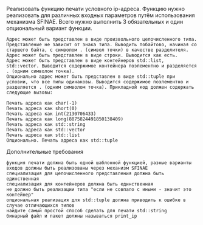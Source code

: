 Реализовать функцию печати условного ip-адреса. Функцию нужно реализовать для различных входных параметров путём использования механизма SFINAE. Всего нужно выполнить 3 обязательных и один опциональный вариант функции.

    Адрес может быть представлен в виде произвольного целочисленного типа. Представление не зависит от знака типа. Выводить побайтово, начиная со старшего байта, с символом . (символ точки) в качестве разделителя.
    Адрес может быть представлен в виде строки. Выводится как есть.
    Адрес может быть представлен в виде контейнеров std::list, std::vector. Выводится содержимое контейнера поэлементно и разделяется . (одним символом точка).
    Опционально адрес может быть представлен в виде std::tuple при условии, что все типы одинаковы. Выводится содержимое поэлементно и разделяется . (одним символом точка). Прикладной код должен содержать следующие вызовы:

    Печать адреса как char(-1)
    Печать адреса как short(0)
    Печать адреса как int(2130706433)
    Печать адреса как long(8875824491850138409)
    Печать адреса как std::string
    Печать адреса как std::vector
    Печать адреса как std::list
    Опционально. Печать адреса как std::tuple

Дополнительные требования

    функция печати должна быть одной шаблонной функцией, разные варианты входов должны быть реализованы через механизм SFINAE
    специализация для целочисленного представления должна быть единственная
    специализация для контейнеров должна быть единственная
    не должно быть реализации типа "если не совпало с иными - значит это контейнер"
    опциональная реализация для std::tuple должна приводить к ошибке в случае отличающихся типов
    найдите самый простой способ сделать для печати std::string
    бинарный файл и пакет должны называться print_ip

